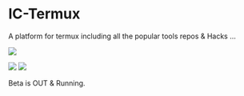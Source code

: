 # IC-Termux
A platform for termux including all the popular tools repos & Hacks ...

 <a href="https://github.com/Rhythm113/IC-Termux/graphs/commit-activity" alt="Maintenance"> <img src="https://img.shields.io/badge/Maintained%3F-yes-green.svg?style=circle-square" /></a>

 <a href="https://github.com/Rhythm113/IC-Termux/commits/main"> <img src="https://img.shields.io/github/last-commit/Rhythm113/IC-Termux?color=red&logo=github&logoColor=blue&style=circle-square" /></a>
<a href="https://f-droid.org/en/packages/com.termux/"> <img src="https://img.shields.io/badge/Platform-Termux-green" /></a>

Beta is OUT & Running.
